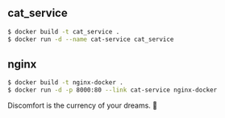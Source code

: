 ## cat_service

```sh
$ docker build -t cat_service .
$ docker run -d --name cat-service cat_service
```

## nginx

```sh
$ docker build -t nginx-docker .
$ docker run -d -p 8000:80 --link cat-service nginx-docker
```


<!-- INSPIRATIONAL_QUOTE_START -->
Discomfort is the currency of your dreams.
🦄
<!-- INSPIRATIONAL_QUOTE_END -->
